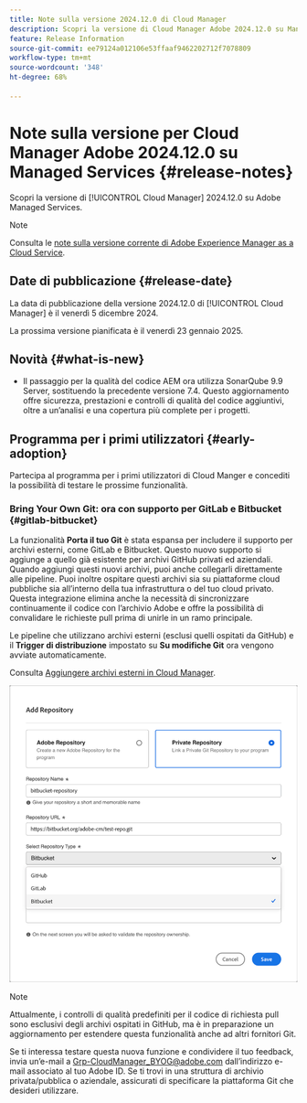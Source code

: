 ```yaml
---
title: Note sulla versione 2024.12.0 di Cloud Manager
description: Scopri la versione di Cloud Manager Adobe 2024.12.0 su Managed Services.
feature: Release Information
source-git-commit: ee79124a012106e53ffaaf9462202712f7078809
workflow-type: tm+mt
source-wordcount: '348'
ht-degree: 68%

---
```


# Note sulla versione per Cloud Manager Adobe 2024.12.0 su Managed Services {#release-notes}

<!-- RELEASE WIKI  https://wiki.corp.adobe.com/display/DMSArchitecture/Cloud+Manager+2024.12.0+Release -->

Scopri la versione di [!UICONTROL Cloud Manager] 2024.12.0 su Adobe Managed Services.

>[!NOTE]
>
>Consulta le [note sulla versione corrente di Adobe Experience Manager as a Cloud Service](https://experienceleague.adobe.com/it/docs/experience-manager-cloud-service/content/release-notes/home).

## Date di pubblicazione {#release-date}

<!-- SAVE FOR FUTURE POSSIBLE USE No notable bugs or features for the September release of Cloud Manager. -->

La data di pubblicazione della versione 2024.12.0 di [!UICONTROL Cloud Manager] è il venerdì 5 dicembre 2024.

La prossima versione pianificata è il venerdì 23 gennaio 2025.

## Novità {#what-is-new}

* Il passaggio per la qualità del codice AEM ora utilizza SonarQube 9.9 Server, sostituendo la precedente versione 7.4. Questo aggiornamento offre sicurezza, prestazioni e controlli di qualità del codice aggiuntivi, oltre a un’analisi e una copertura più complete per i progetti. <!-- CMGR-45683 -->

## Programma per i primi utilizzatori {#early-adoption}

Partecipa al programma per i primi utilizzatori di Cloud Manger e concediti la possibilità di testare le prossime funzionalità.

### Bring Your Own Git: ora con supporto per GitLab e Bitbucket {#gitlab-bitbucket}

<!-- BOTH CS & AMS -->

La funzionalità **Porta il tuo Git** è stata espansa per includere il supporto per archivi esterni, come GitLab e Bitbucket. Questo nuovo supporto si aggiunge a quello già esistente per archivi GitHub privati ed aziendali. Quando aggiungi questi nuovi archivi, puoi anche collegarli direttamente alle pipeline. Puoi inoltre ospitare questi archivi sia su piattaforme cloud pubbliche sia all’interno della tua infrastruttura o del tuo cloud privato. Questa integrazione elimina anche la necessità di sincronizzare continuamente il codice con l’archivio Adobe e offre la possibilità di convalidare le richieste pull prima di unirle in un ramo principale.

Le pipeline che utilizzano archivi esterni (esclusi quelli ospitati da GitHub) e il **Trigger di distribuzione** impostato su **Su modifiche Git** ora vengono avviate automaticamente.

Consulta [Aggiungere archivi esterni in Cloud Manager](/help/managing-code/external-repositories.md).

![Finestra di dialogo Aggiungi archivio](/help/release-notes/assets/repositories-add-release-notes.png)

>[!NOTE]
>
>Attualmente, i controlli di qualità predefiniti per il codice di richiesta pull sono esclusivi degli archivi ospitati in GitHub, ma è in preparazione un aggiornamento per estendere questa funzionalità anche ad altri fornitori Git.

Se ti interessa testare questa nuova funzione e condividere il tuo feedback, invia un’e-mail a [Grp-CloudManager_BYOG@adobe.com](mailto:Grp-CloudManager_BYOG@adobe.com) dall’indirizzo e-mail associato al tuo Adobe ID. Se ti trovi in una struttura di archivio privata/pubblica o aziendale, assicurati di specificare la piattaforma Git che desideri utilizzare.


<!-- ## Bug fixes {#bug-fixes}

* A

Known Issues {#known-issues}

* A -->
